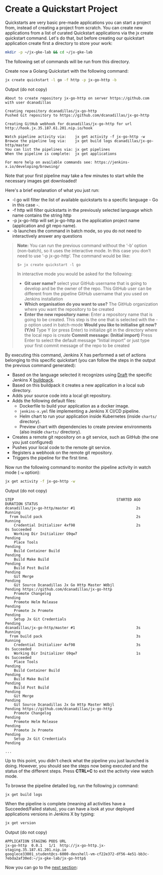 # Create a Quickstart Project

Quickstarts are very basic pre-made applications you can start a project from, instead of creating a project from scratch. You can create new applications from a list of curated Quickstart applications via the jx create quickstart command.
Let's do that, but before creating our quickstart application create first a directory to store your work:

```bash
mkdir -p ~/jx-gke-lab && cd ~/jx-gke-lab
```

The following set of commands will be run from this directory.

Create now a Golang Quickstart with the following command:

```bash
jx create quickstart -l go -f http -p jx-go-http -b
```

Output (do not copy)

```
About to create repository jx-go-http on server https://github.com with user dcanadillas

Creating repository dcanadillas/jx-go-http
Pushed Git repository to https://github.com/dcanadillas/jx-go-http

Creating GitHub webhook for dcanadillas/jx-go-http for url http://hook.jx.35.187.61.201.nip.io/hook

Watch pipeline activity via:    jx get activity -f jx-go-http -w
Browse the pipeline log via:    jx get build logs dcanadillas/jx-go-http/master
You can list the pipelines via: jx get pipelines
When the pipeline is complete:  jx get applications

For more help on available commands see: https://jenkins-x.io/developing/browsing/
```

Note that your first pipeline may take a few minutes to start while the necessary images get downloaded!

Here's a brief explanation of what you just run:
* -l go will filter the list of available quickstarts to a specific language - Go in this case -.
* -f http will filter quickstarts in the previously selected language which name contains the string http
* -p jx-go-http will set jx-go-http as the application project name (application and git repo name). 
* -b launches the command in batch mode, so you do not need to interactively answer any questions

> **Note:** You can run the previous command without the ‘-b’ option (non-batch), so it uses the interactive mode. In this case you don’t need to use ‘-p jx-go-http’. The command would be like:
> 
> `$> jx create quickstart -l go`
> 
> In interactive mode you would be asked for the following:
> * **Git user name?** select your GitHub username that is going to develop and be the owner of the repo. This GitHub user can be different from the pipeline GitHub username that you used on Jenkins installation
> * **Which organisation do you want to use?** The GitHub organization where you want the repository to be created
> * **Enter the new repository name:** Enter a repository name that is going to be created. This step is the one that is selected with the -p option used in batch-mode
> **Would you like to initialise git now? (Y/n)** Type Y (or press Enter) to initialize git in the directory where the local repo is create
> **Commit message:  (Initial import)** Press Enter to select the default message “Initial import” or just type your first commit message of the repo to be created

By executing this command, Jenkins X has performed a set of actions belonging to this specific quickstart (you can follow the steps in the output the previous command generated):
* Based on the language selected it recognizes using [Draft](https://draft.sh/) the specific Jenkins X [buildpack](https://jenkins-x.io/architecture/build-packs/).
* Based on this buildpack it creates a new application in a local sub directory. 
* Adds your source code into a local git repository.
* Adds the following default files:
  * Dockerfile to build your application as a docker image.
  * `jenkins-x.yml` file implementing a Jenkins X CI/CD pipeline.
  * Helm chart to run your application inside Kubernetes (inside `charts/` directory).
  * Preview chart with dependencies to create preview environments (also inside `charts/` directory).
* Creates a remote git repository on a git service, such as GitHub (the one you just configured)
* Pushes your local code to the remote git service.
* Registers a webhook on the remote git repository.
* Triggers the pipeline for the first time.

Now run the following command to monitor the pipeline activity in watch mode (`-w` option):

```bash
jx get activity -f jx-go-http -w
```

Output (do not copy)

```
STEP                                               STARTED AGO DURATION STATUS
dcanadillas/jx-go-http/master #1                            2s          Running
  from build pack                                           2s          Running
    Credential Initializer 4xf98                            2s       0s Succeeded
    Working Dir Initializer G9qw7                                       Pending
    Place Tools                                                         Pending
    Build Container Build                                               Pending
    Build Make Build                                                    Pending
    Build Post Build                                                    Pending
    Git Merge                                                           Pending
    Git Source Dcanadillas Jx Go Http Master Wdbjl                      Pending https://github.com/dcanadillas/jx-go-http
    Promote Changelog                                                   Pending
    Promote Helm Release                                                Pending
    Promote Jx Promote                                                  Pending
    Setup Jx Git Credentials                                            Pending
dcanadillas/jx-go-http/master #1                            3s          Running
  from build pack                                           3s          Running
    Credential Initializer 4xf98                            3s       0s Succeeded
    Working Dir Initializer G9qw7                           1s       0s Succeeded
    Place Tools                                                         Pending
    Build Container Build                                               Pending
    Build Make Build                                                    Pending
    Build Post Build                                                    Pending
    Git Merge                                                           Pending
    Git Source Dcanadillas Jx Go Http Master Wdbjl                      Pending https://github.com/dcanadillas/jx-go-http
    Promote Changelog                                                   Pending
    Promote Helm Release                                                Pending
    Promote Jx Promote                                                  Pending
    Setup Jx Git Credentials                                            Pending

...
```

Up to this point, you didn't check what the pipeline you just launched is doing. However, you should see the steps now being executed and the status of the different steps. 
Press **CTRL+C** to exit the activity view watch mode.

To browse the pipeline detailed log, run the following jx command:

```bash
jx get build logs
```

When the pipeline is complete (meaning all activities have a Succeeded/Failed status), you can have a look at your deployed applications versions  in Jenkins X by typing:

```bash
jx get version
```

Output (do not copy)

```
APPLICATION STAGING PODS URL
jx-go-http  0.0.1   1/1  http://jx-go-http.jx-staging.35.187.61.201.nip.io
googlece33001_student@cs-6000-devshell-vm-cf22e372-df56-4e51-bb3c-7ebda2af30ed:~/jx-gke-lab/jx-go-http$
```

Now you can go to the [next section](./labs/JXPullRequest.md):

<!-- [![Setup your environment](https://gstatic.com/cloudssh/images/open-btn.png)](https://console.cloud.google.com/cloudshell/open?git_repo=https://github.com/dcanadillas/jenkins-x-lab&tutorial=labs/JXPullRequest.md) -->